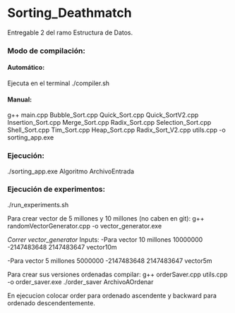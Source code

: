 # Sorting_Deathmatch
Entregable 2 del ramo Estructura de Datos.


### Modo de compilación:
#### Automático:
Ejecuta en el terminal ./compiler.sh
#### Manual:
g++ main.cpp Bubble_Sort.cpp Quick_Sort.cpp Quick_SortV2.cpp Insertion_Sort.cpp Merge_Sort.cpp Radix_Sort.cpp Selection_Sort.cpp Shell_Sort.cpp Tim_Sort.cpp Heap_Sort.cpp Radix_Sort_V2.cpp utils.cpp -o sorting_app.exe

### Ejecución:
./sorting_app.exe Algoritmo ArchivoEntrada

### Ejecución de experimentos:
./run_experiments.sh

Para crear vector de 5 millones y 10 millones (no caben en git):
g++ randomVectorGenerator.cpp -o vector_generator.exe

*Correr vector_generator*
Inputs: 
-Para vector 10 millones
10000000
-2147483648
2147483647
vector10m

-Para vector 5 millones
5000000
-2147483648
2147483647
vector5m

Para crear sus versiones ordenadas compilar: g++ orderSaver.cpp utils.cpp -o order_saver.exe
./order_saver ArchivoAOrdenar

En ejecucion colocar order para ordenado ascendente y backward para ordenado descendentemente.
